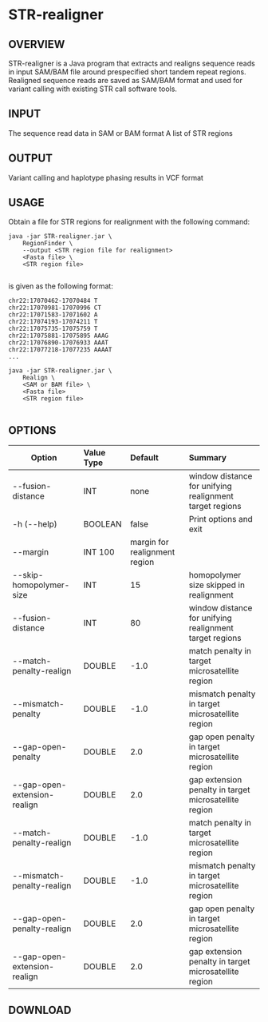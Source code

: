 # STR-realigner

## OVERVIEW

STR-realigner is a Java program that extracts and realigns sequence reads in input SAM/BAM file around prespecified short tandem repeat regions. Realigned sequence reads are saved as SAM/BAM format and used for variant calling with existing STR call software tools.

## INPUT

The sequence read data in SAM or BAM format
A list of STR regions

## OUTPUT

Variant calling and haplotype phasing results in VCF format

## USAGE

Obtain a file for STR regions for realignment with the following command:

~~~~
java -jar STR-realigner.jar \  
    RegionFinder \
    --output <STR region file for realignment>
    <Fasta file> \
    <STR region file>
  
~~~~

<STR region file> is given as the following format:

~~~~
chr22:17070462-17070484 T
chr22:17070981-17070996 CT
chr22:17071583-17071602 A
chr22:17074193-17074211 T
chr22:17075735-17075759 T
chr22:17075881-17075895 AAAG
chr22:17076890-17076933 AAAT
chr22:17077218-17077235 AAAAT
...
~~~~


~~~~
java -jar STR-realigner.jar \  
    Realign \
    <SAM or BAM file> \
    <Fasta file>
    <STR region file>
  
~~~~



## OPTIONS

| Option | Value Type | Default | Summary |
|--------|:-----------|:--------|:--------|
| --fusion-distance | INT | none | window distance for unifying realignment target regions |
| -h (--help) | BOOLEAN | false | Print options and exit |
| --margin | INT 100 | margin for realignment region |
| --skip-homopolymer-size | INT | 15 | homopolymer size skipped in realignment |
| --fusion-distance | INT | 80  | window distance for unifying realignment target regions |
| --match-penalty-realign | DOUBLE | -1.0 | match penalty in target microsatellite region |
| --mismatch-penalty | DOUBLE | -1.0 | mismatch penalty in target microsatellite region |
| --gap-open-penalty | DOUBLE | 2.0 | gap open penalty in target microsatellite region |
| --gap-open-extension-realign | DOUBLE | 2.0 | gap extension penalty in target microsatellite region |
| --match-penalty-realign | DOUBLE | -1.0 | match penalty in target microsatellite region |
| --mismatch-penalty-realign | DOUBLE | -1.0 | mismatch penalty in target microsatellite region |
| --gap-open-penalty-realign | DOUBLE | 2.0 | gap open penalty in target microsatellite region |
| --gap-open-extension-realign | DOUBLE | 2.0 | gap extension penalty in target microsatellite region |

## DOWNLOAD
